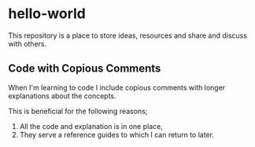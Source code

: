 # hello-world
This repository is a place to store ideas, resources and share and discuss with others.

## Code with Copious Comments

When I'm learning to code I include copious comments with longer explanations about the concepts. 

This is beneficial for the following reasons;
1. All the code and explanation is in one place,
2. They serve a reference guides to which I can return to later.
